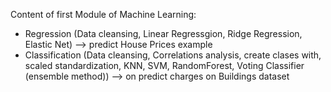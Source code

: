 Content of first Module of Machine Learning:

- Regression (Data cleansing, Linear Regressgion, Ridge Regression, Elastic Net) --> predict House Prices example
- Classification (Data cleansing, Correlations analysis, create clases with, scaled standardization, KNN, SVM,
          RandomForest, Voting Classifier (ensemble method)) --> on predict charges on Buildings dataset
  
